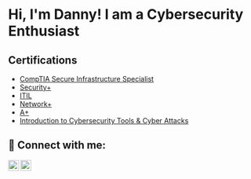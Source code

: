 <h1>Hi, I'm Danny! I am a Cybersecurity Enthusiast 

<h2>Certifications</h2>

- [CompTIA Secure Infrastructure Specialist](https://www.credly.com/badges/5c1413b4-ddbf-4401-98db-1ffc7edca2c0/public_url)
- [Security+](https://www.credly.com/badges/e4a98c7e-43dd-4201-9e78-5ae06aa6e244/public_url)
- [ITIL](https://file:///Users/DBrando214/Downloads/e-cert%20(1).pdf)
- [Network+](https://www.credly.com/badges/5fd84cb4-a141-4247-ad01-bb7a96cc524e/public_url)
- [A+](https://www.credly.com/badges/7d392e7f-861e-4584-a86f-222070f402a1/public_url)
- [Introduction to Cybersecurity Tools & Cyber Attacks](https://www.credly.com/badges/38dfac53-a34d-4d60-b7a3-0b7bb024b3bb/public_url)
  

<h2> 🤳 Connect with me:</h2>

[<img align="left" alt="JoshMadakor | LinkedIn" width="22px" src="https://cdn.jsdelivr.net/npm/simple-icons@v3/icons/linkedin.svg" />][linkedin]
[<img align="left" alt="JoshMadakor | Instagram" width="22px" src="https://cdn.jsdelivr.net/npm/simple-icons@v3/icons/instagram.svg" />][instagram]


[instagram]: https://www.instagram.com/dannynotdaniel214/?hl=en
[linkedin]: https://www.linkedin.com/in/dannyb214/

